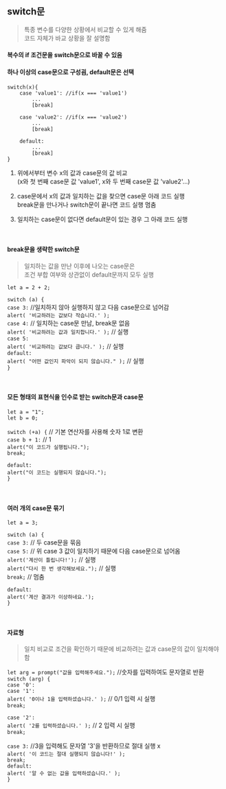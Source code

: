 switch문
---
> 특종 변수를 다양한 상황에서 비교할 수 있게 해줌  
코드 자체가 바교 상황을 잘 설명함

#### 복수의 if 조건문을 switch문으로 바꿀 수 있음

#### 하나 이상의 case문으로 구성굄, default문은 선택

    switch(x){
        case 'value1': //if(x === 'value1')
            ...
            [break]

        case 'value2': //if(x === 'value2')
            ...
            [break]

        default:
            ...
            [break]
    }

1. 위에서부터 변수 x의 값과 case문의 값 비교   
(x와 첫 번째 case문 값 'value1', x와 두 번째 case문 값 'value2'...)

2. case문에서 x의 값과 일치하는 값을 찾으면 case문 아래 코드 실행  
break문을 만나거나 switch문이 끝나면 코드 실행 멈춤  

3. 일치하는 case문이 없다면 default문이 있는 경우 그 아래 코드 실행

<br>

#### break문을 생략한 switch문
>일치하는 값을 만난 이후에 나오는 case문은  
조건 부합 여부와 상관없이 default문까지 모두 실행

```let a = 2 + 2;```

```switch (a) {```  
  ```case 3:``` //일치하지 않아 실행하지 않고 다음 case문으로 넘어감  
    ```alert( '비교하려는 값보다 작습니다.' );```  
  ```case 4:``` // 일치하는 case문 만남, break문 없음  
    ```alert( '비교하려는 값과 일치합니다.' );``` // 실행  
  ```case 5:```  
    ```alert( '비교하려는 값보다 큽니다.' );``` // 실행  
  ```default:```  
    ```alert( "어떤 값인지 파악이 되지 않습니다." );``` // 실행  
```}```

<br>

#### 모든 형태의 표현식을 인수로 받는 switch문과 case문

```let a = "1";```   
```let b = 0;```

```switch (+a) {``` // 기본 연산자를 사용해 숫자 1로 변환  
  ```case b + 1:``` // 1  
    ```alert("이 코드가 실행됩니다.");```  
    ```break;```

  ```default:```  
    ```alert("이 코드는 실행되지 않습니다.");```  
```}```

<br>

#### 여러 개의 case문 묶기

```let a = 3;```

```switch (a) {```  
  ```case 3:``` // 두 case문을 묶음  
  ```case 5:``` // 위 case 3 값이 일치하기 때문에 다음 case문으로 넘어옴  
    ```alert('계산이 틀립니다!');``` // 실행  
    ```alert("다시 한 번 생각해보세요.");``` // 실행  
    ```break;``` // 멈춤

  ```default:```  
    ```alert('계산 결과가 이상하네요.');```  
```}```

<br>

#### 자료형
>일치 비교로 조건을 확인하기 때문에 비교하려는 값과 case문의 값이 일치해야 함

```let arg = prompt("값을 입력해주세요.");``` //숫자를 입력하여도 문자열로 반환  
``switch (arg) {``  
  ``case '0':``  
  ``case '1':``  
    ``alert( '0이나 1을 입력하셨습니다.' );`` // 0/1 입력 시 실행  
    ``break;``  

  ``case '2':``  
    ``alert( '2를 입력하셨습니다.' );`` // 2 입력 시 실행  
    ``break;``

  ``case 3:`` //3을 입력해도 문자열 '3'을 반환하므로 절대 실행 x  
    ``alert( '이 코드는 절대 실행되지 않습니다!' );``  
    ``break;``  
  ``default:``  
    ``alert( '알 수 없는 값을 입력하셨습니다.' );``  
``}``